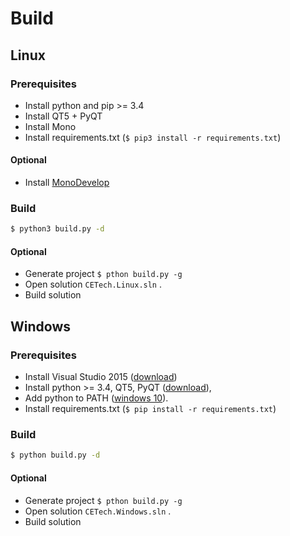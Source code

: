 # Build

## Linux

### Prerequisites

* Install python and pip >= 3.4
* Install QT5 + PyQT
* Install Mono
* Install requirements.txt (```$ pip3 install -r requirements.txt```)

#### Optional

* Install [MonoDevelop](http://www.monodevelop.com/)


### Build

```bash
$ python3 build.py -d
```

#### Optional

* Generate project ```$ pthon build.py -g```
* Open solution ```CETech.Linux.sln``` .
* Build solution

## Windows

### Prerequisites

* Install Visual Studio 2015 ([download](https://www.visualstudio.com/downloads/download-visual-studio-vs.aspx))
* Install python >= 3.4, QT5, PyQT ([download](https://www.riverbankcomputing.com/software/pyqt/download5)),
* Add python to PATH ([windows 10](http://superuser.com/a/949577)).
* Install requirements.txt (```$ pip install -r requirements.txt```)

### Build

```bash
$ python build.py -d
```

#### Optional

* Generate project ```$ pthon build.py -g```
* Open solution ```CETech.Windows.sln``` .
* Build solution